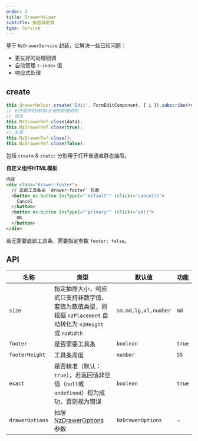 ```yaml
---
order: 3
title: DrawerHelper
subtitle: 抽屉辅助类
type: Service
---
```


基于 `NzDrawerService` 封装，它解决一些已知问题：

- 更友好的处理回调
- 自动管理 `z-index` 值
- 响应式处理

## create

```ts
this.drawerHelper.create('Edit', FormEditComponent, { i }).subscribe(res => this.load());
// 对于组件的成功&关闭的处理说明
// 成功
this.NzDrawerRef.close(data);
this.NzDrawerRef.close(true);
// 关闭
this.NzDrawerRef.close();
this.NzDrawerRef.close(false);
```

包括 `create` & `static` 分别用于打开普通或静态抽屉。

**自定义组件HTML模板**

```html
内容
<div class="drawer-footer">
  // 底部工具条由 `drawer-footer` 包裹
  <button nz-button [nzType]="'default'" (click)="cancel()">
    Cancel
  </button>
  <button nz-button [nzType]="'primary'" (click)="ok()">
    OK
  </button>
</div>
```

若无需要底部工具条，需要指定参数 `footer: false`。

## API

| 名称 | 类型 | 默认值 | 功能 |
| --- | --- | --- | --- |
| `size` | 指定抽屉大小，响应式只支持非数字值，若值为数值类型，则根据 `nzPlacement` 自动转化为 `nzHeight` 或 `nzWidth` | `sm,md,lg,xl,number` | `md` |
| `footer` | 是否需要工具条 | `boolean` | `true` |
| `footerHeight` | 工具条高度 | `number` | `55` |
| `exact` | 是否精准（默认：`true`），若返回值非空值（`null`或`undefined`）视为成功，否则视为错误 | `boolean` | `true` |
| `drawerOptions` | 抽屉 [NzDrawerOptions](https://ng.ant.design/components/drawer/zh#nzdraweroptions) 参数 | `NzDrawerOptions` | - |
